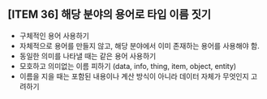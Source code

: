 ## [ITEM 36] 해당 분야의 용어로 타입 이름 짓기

- 구체적인 용어 사용하기
- 자체적으로 용어를 만들지 않고, 해당 분야에서 이미 존재하는 용어를 사용해야 함.
- 동일한 의미를 나타낼 때는 같은 용어 사용하기
- 모호하고 의미없는 이름 피하기 (data, info, thing, item, object, entity)
- 이름을 지을 때는 포함된 내용이나 계산 방식이 아니라 데이터 자체가 무엇인지 고려하기
